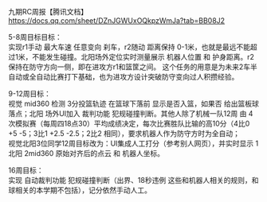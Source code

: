 九期RC周报【腾讯文档】  
https://docs.qq.com/sheet/DZnJGWUxOQkpzWmJa?tab=BB08J2  

5-8周目标目标：  
实现r1手动 最大车速 任意变向 刹车，r2随动 距离保持 0-1米，也就是最远不能超过1米，不能发生碰撞。北阳场外定位实时测量展示 机器人位置 和 护身距离。r2保持在防守方向一侧，即在进攻方r1和篮筐之间。 这个任务的用意是为未来2车半自动或全自动比赛打下基础，也为进攻方设计突破防守变向过人积攒经验。 

9-12周目标：  
视觉 mid360 检测 3分投篮轨迹 在篮球下落前 显示是否入篮，如果否 给出篮板球落点；北阳 场外UI加入 裁判功能 犯规碰撞判断。其他人除了机械一队12周 由 4次模拟赛（每周四18点30）平均成绩决定，每次比赛胜队比输的高10分（4比0 +5 -5；3比1 +2.5 -2.5；2比2 相同），要求机器人作为防守方时为全自动；  
视觉北阳3位同学12周目标改为：UI集成人工打分（参考别人网页），并实时显示 1北阳 2mid360 原始对齐后的点云 和 机器人坐标。  

16周目标：  
实现 自动裁判功能 犯规碰撞判断（出界、18秒违例 这些和机器人相关的规则，和球相关的本学期不包括），记分依然手动人工。  

